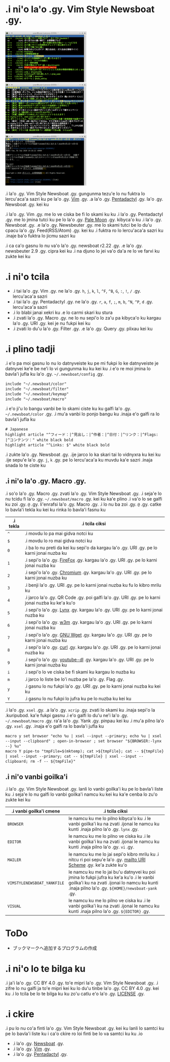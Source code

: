 # .i ni'o la'o .gy. Vim Style Newsboat .gy.

[![.i vidnyxra lo karni liste ku](images/thumbnails/color-feedlist.png)](images/color-feedlist.png ".i vidnyxra lo karni liste ku") [![.i vidnyxra lo nuzba liste ku](images/thumbnails/color-articlelist.png)](images/color-articlelist.png ".i vidnyxra lo nuzba liste ku") [![.i vidnyxra lo nuzba ku](images/thumbnails/color-article.png)](images/color-article.png ".i vidnyxra lo nuzba ku")

.i la'o .gy. Vim Style Newsboat .gy. gungunma tezu'e lo nu fuktra lo lercu'aca'a sazri ku pe la'o .gy. [Vim](https://www.vim.org/) .gy. .a la'o .gy. [Pentadactyl](https://github.com/pentadactyl/pentadactyl) .gy. la'o .gy. Newsboat .gy. kei ku

.i la'o .gy. Vim .gy. me lo ve ciska be fi lo skami ku ku .i la'o .gy. Pentadactyl .gy. me lo jmina tutci ku pe lo la'o .gy. [Pale Moon](https://www.palemoon.org/) .gy. kibyca'o ku .i la'o .gy. Newsboat .gy. .e la'o .gy. Newsbeuter .gy. me lo skami tutci be lo du'u cpacu la'o .gy. Feed(RSS/Atom) .gy. kei ku .i fuktra ro lo lercu'aca'a sazri ku .inaje ba'o fuktra lo jicmu sazri ku

.i ca ca'o gasnu lo nu va'o la'o .gy. newsboat r2.22 .gy. .e la'o .gy. newsbeuter 2.9 .gy. cipra kei ku .i na djuno lo jei va'o da'a re lo ve farvi ku zukte kei ku

# .i ni'o tcila

 * .i tai la'o .gy. Vim .gy. ne la'o .gy. `h`, `j`, `k`, `l`, `^F`, `^B`, `G`, `:`, `!`, `/` .gy. lercu'aca'a sazri
 * .i tai la'o .gy. Pentadactyl .gy. ne la'o .gy. `r`, `a`, `f`, `;`, `m`, `b`, `^N`, `^P`, `d` .gy. lercu'aca'a sazri
 * .i lo blabi janai xekri ku .e lo carmi skari ku stura
 * .i zvati la'o .gy. Macro .gy. ne lo nu sepi'o lo za'u pa kibyca'o ku kargau la'o .gy. URI .gy. kei je nu fukpi kei ku
 * .i zvati lo du'u la'o .gy. Filter .gy. .e la'o .gy. Query .gy. plixau kei ku

# .i plino tadji

.i e'o pa moi gasnu lo nu lo datnyveiste ku pe mi fukpi lo ke datnyveiste je datnyvei ke'e be ne'i lo vi gungunma ku ku kei ku .i e'o re moi jmina lo bavla'i jufla ku la'o .gy. `~/.newsboat/config` .gy.

~~~
include "~/.newsboat/color"
include "~/.newsboat/filter"
include "~/.newsboat/keymap"
include "~/.newsboat/macro"
~~~

.i e'o ji'u lo bangu vanbi be lo skami ciste ku ku galfi la'o .gy. `~/.newsboat/color` .gy. .i mu'a vanbi lo ponjo bangu ku .inaja e'o galfi ra lo bavla'i jufla ku

~~~
# Japanese
highlight article "^フィード：|^見出し：|^作者：|^日付：|^リンク：|^Flags: |^コンテンツ：" white black bold
highlight article "^Links: $" white black bold
~~~

.i zukte la'o .gy. Newsboat .gy. .ije jarco lo ka skari tai lo vidnyxra ku kei ku .ije sepu'e la'o .gy. `j`, `k` .gy. pe lo lercu'aca'a ku muvdu ka'e sazri .inaja snada lo te ciste ku

## .i ni'o la'o .gy. Macro .gy.

.i so'o la'o .gy. Macro .gy. zvati la'o .gy. Vim Style Newsboat .gy. .i seja'e lo nu tcidu fi la'o .gy. `~/.newsboat/macro` .gy. kei ku ka'e plino .i va'o lo se galfi ku zoi .gy. `@` .gy. li'enrafsi la'o .gy. Macro .gy. .i lo nu ba zoi .gy. `@` .gy. catke lo bavla'i tekla ku kei ku rinka lo bavla'i fasnu ku

| .i tekla | .i tcila ciksi                                                                                                               |
| -------- | ---------------------------------------------------------------------------------------------------------------------------- |
| `^`      | .i movdu lo pa mai gidva notci ku                                                                                            |
| `$`      | .i movdu lo ro mai gidva notci ku                                                                                            |
| `0`      | .i ba lo nu preti da kei ku sepi'o da kargau la'o .gy. URI .gy. pe lo karni jonai nuzba ku                                   |
| `1`      | .i sepi'o la'o .gy. [FireFox](https://www.mozilla.org/firefox/) .gy. kargau la'o .gy. URI .gy. pe lo karni jonai nuzba ku    |
| `2`      | .i sepi'o la'o .gy. [Chromium](https://www.chromium.org/Home) .gy. kargau la'o .gy. URI .gy. pe lo karni jonai nuzba ku      |
| `3`      | .i benji la'o .gy. URI .gy. pe lo karni jonai nuzba ku fu lo kibro mrilu ku                                                  |
| `4`      | .i jarco la'o .gy. QR Code .gy. poi galfi la'o .gy. URI .gy. pe lo karni jonai nuzba ku ke'a ku'o                            |
| `5`      | .i sepi'o la'o .gy. [Lynx](http://lynx.browser.org/) .gy. kargau la'o .gy. URI .gy. pe lo karni jonai nuzba ku               |
| `6`      | .i sepi'o la'o .gy. [w3m](http://w3m.sourceforge.net/) .gy. kargau la'o .gy. URI .gy. pe lo karni jonai nuzba ku             |
| `7`      | .i sepi'o la'o .gy. [GNU Wget](https://www.gnu.org/software/wget/) .gy. kargau la'o .gy. URI .gy. pe lo karni jonai nuzba ku |
| `8`      | .i sepi'o la'o .gy. [curl](https://curl.haxx.se/) .gy. kargau la'o .gy. URI .gy. pe lo karni jonai nuzba ku                  |
| `9`      | .i sepi'o la'o .gy. [youtube-dl](https://youtube-dl.org/) .gy. kargau la'o .gy. URI .gy. pe lo karni jonai nuzba ku          |
| `i`      | .i sepi'o lo ve ciska be fi skami ku kargau lo nuzba ku                                                                      |
| `m`      | .i jarco lo liste be lo'i nuzba pe la'o .gy. Flag .gy.                                                                       |
| `y`      | .i gasnu lo nu fukpi la'o .gy. URI .gy. pe lo karni jonai nuzba ku kei ku                                                    |
| `Y`      | .i gasnu lo nu fukpi lo jufra ku pe lo nuzba ku kei ku                                                                       |

.i la'o .gy. `xsel` .gy. .a la'o .gy. `xcrip` .gy. zvati lo skami ku .inaja sepi'o la .kuripubod. ka'e fukpi gasnu .i e'o galfi lo du'u ne'i la'o .gy. `~/.newsboat/macro` .gy. ra'a la'o .gy. Yank .gy. pinpau kei ku .i mu'a pilno la'o .gy. `xsel` .gy. .inaja e'o galfi ra lo bavla'i jufla ku

~~~
macro y set browser "echo %u | xsel --input --primary; echo %u | xsel --input --clipboard" ; open-in-browser ; set browser "${BROWSER:-lynx --} %u"
macro Y pipe-to "tmpFile=$(mktemp); cat >${tmpFile}; cat -- ${tmpFile} | xsel --input --primary; cat -- ${tmpFile} | xsel --input --clipboard; rm -f -- ${tmpFile}"
~~~

## .i ni'o vanbi goilka'i

.i la'o .gy. Vim Style Newsboat .gy. lanli lo vanbi goilka'i ku pe lo bavla'i liste ku .i seja'e lo nu galfi lo vanbi goilka'i namcu ku kei ku ka'e cenba lo zu'o zukte kei ku

| .i vanbi goilka'i cmene        | .i tcila ciksi |
| --------------------------- | ----------- |
| `BROWSER`                   | le namcu ku me lo pilno kibyca'o ku .i le vanbi goilka'i ku na zvati .ijonai le namcu ku kunti .inaja pilno la'o .gy. `lynx` .gy. |
| `EDITOR`                   | le namcu ku me lo pilno ve ciska ku .i le vanbi goilka'i ku na zvati .ijonai le namcu ku kunti .inaja pilno la'o .gy. `vi` .gy. |
| `MAILER`                    | le namcu ku me lo jai sepi'o kibro mrilu ku .i nitcu ri poi sepu'e la'o .gy. [mailto URI Scheme](https://www.ietf.org/rfc/rfc6068.txt) .gy. ke'a zukte ku'o |
| `VIMSTYLENEWSBOAT_YANKFILE` | le namcu ku me lo jai bu'u datnyvei ku poi jmina lo fukpi jufra ku ke'a ku'o .i le vanbi goilka'i ku na zvati .ijonai lo namcu ku kunti .inaja pilno la'o .gy. `${HOME}/newsboat-yank` .gy. |
| `VISUAL`                    | le namcu ku me lo pilno ve ciska ku .i le vanbi goilka'i ku na zvati .ijonai le namcu ku kunti .inaja pilno la'o .gy. `${EDITOR}` .gy. |

# ToDo

 * ブックマークへ追加するプログラムの作成

# .i ni'o lo te bilga ku

.i ja'i la'o .gy. CC BY 4.0 .gy. to'e mipri la'o .gy. Vim Style Newsboat .gy. .i zifre lo nu galfi ja to'e mipri kei ku lo du'u tinbe la'o .gy. CC BY 4.0 .gy. kei ku .i lo tcila be lo te bilga ku ku zo'u catlu e'o la'o .gy. [LICENSE](LICENSE) .gy.

# .i ckire

.i pu lo nu co'a finti la'o .gy. Vim Style Newsboat .gy. kei ku lanli lo samtci ku pe lo bavla'i liste ku i ca'o ckire ro loi finti be lo va samtci ku ku .io

 * .i la'o .gy. [Newsboat](https://newsboat.org/) .gy.
 * .i la'o .gy. [Vim](https://www.vim.org/) .gy.
 * .i la'o .gy. [Pentadactyl](https://github.com/pentadactyl/pentadactyl) .gy.
